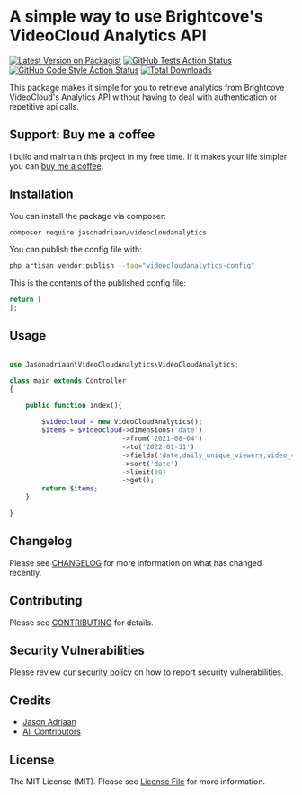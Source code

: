 # A simple way to use Brightcove's VideoCloud Analytics API

[![Latest Version on Packagist](https://img.shields.io/packagist/v/jasonadriaan/videocloudanalytics.svg?style=flat-square)](https://packagist.org/packages/jasonadriaan/videocloudanalytics)
[![GitHub Tests Action Status](https://img.shields.io/github/workflow/status/jasonadriaan/videocloudanalytics/run-tests?label=tests)](https://github.com/jasonadriaan/videocloudanalytics/actions?query=workflow%3Arun-tests+branch%3Amain)
[![GitHub Code Style Action Status](https://img.shields.io/github/workflow/status/jasonadriaan/videocloudanalytics/Check%20&%20fix%20styling?label=code%20style)](https://github.com/jasonadriaan/videocloudanalytics/actions?query=workflow%3A"Check+%26+fix+styling"+branch%3Amain)
[![Total Downloads](https://img.shields.io/packagist/dt/jasonadriaan/videocloudanalytics.svg?style=flat-square)](https://packagist.org/packages/jasonadriaan/videocloudanalytics)

This package makes it simple for you to retrieve analytics from Brightcove VideoCloud's Analytics API without having to deal with authentication or repetitive api calls.

## Support: Buy me a coffee

I build and maintain this project in my free time. If it makes your life simpler you can [buy me a coffee](https://buymeacoffee.com/jasonadriaan).

## Installation

You can install the package via composer:

```bash
composer require jasonadriaan/videocloudanalytics
```

You can publish the config file with:

```bash
php artisan vendor:publish --tag="videocloudanalytics-config"
```

This is the contents of the published config file:

```php
return [
];
```

## Usage

```php

use Jasonadriaan\VideoCloudAnalytics\VideoCloudAnalytics;

class main extends Controller
{
    
    public function index(){

        $videocloud = new VideoCloudAnalytics();
        $items = $videocloud->dimensions('date')
                            ->from('2021-08-04')
                            ->to('2022-01-31')
                            ->fields('date,daily_unique_viewers,video_view')
                            ->sort('date')
                            ->limit(30)
                            ->get();
        return $items;
    }

}

```

## Changelog

Please see [CHANGELOG](CHANGELOG.md) for more information on what has changed recently.

## Contributing

Please see [CONTRIBUTING](.github/CONTRIBUTING.md) for details.

## Security Vulnerabilities

Please review [our security policy](../../security/policy) on how to report security vulnerabilities.

## Credits

- [Jason Adriaan](https://www.jasonadriaan.com)
- [All Contributors](../../contributors)

## License

The MIT License (MIT). Please see [License File](LICENSE.md) for more information.
